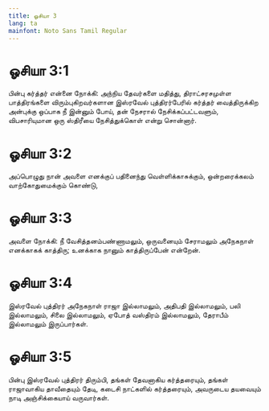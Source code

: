 ```yaml
---
title: ஓசியா 3
lang: ta
mainfont: Noto Sans Tamil Regular
---
```


# ஓசியா 3:1

பின்பு கர்த்தர் என்னை நோக்கி: அந்நிய தேவர்களை மதித்து, திராட்சரசமுள்ள பாத்திரங்களை விரும்புகிறவர்களான இஸ்ரவேல் புத்திரர்பேரில் கர்த்தர் வைத்திருக்கிற அன்புக்கு ஒப்பாக நீ இன்னும் போய், தன் நேசரால் நேசிக்கப்பட்டவளும், விபசாரியுமான ஒரு ஸ்திரீயை நேசித்துக்கொள் என்று சொன்னார்.

# ஓசியா 3:2

அப்பொழுது நான் அவளை எனக்குப் பதினைந்து வெள்ளிக்காசுக்கும், ஒன்றரைக்கலம் வாற்கோதுமைக்கும் கொண்டு,

# ஓசியா 3:3

அவளை நோக்கி: நீ வேசித்தனம்பண்ணாமலும், ஒருவனையும் சேராமலும் அநேகநாள் எனக்காகக் காத்திரு; உனக்காக நானும் காத்திருப்பேன் என்றேன்.

# ஓசியா 3:4

இஸ்ரவேல் புத்திரர் அநேகநாள் ராஜா இல்லாமலும், அதிபதி இல்லாமலும், பலி இல்லாமலும், சிலை இல்லாமலும், ஏபோத் வஸ்திரம் இல்லாமலும், தேராபீம் இல்லாமலும் இருப்பார்கள்.

# ஓசியா 3:5

பின்பு இஸ்ரவேல் புத்திரர் திரும்பி, தங்கள் தேவனாகிய கர்த்தரையும், தங்கள் ராஜாவாகிய தாவீதையும் தேடி, கடைசி நாட்களில் கர்த்தரையும், அவருடைய தயவையும் நாடி அஞ்சிக்கையாய் வருவார்கள்.

